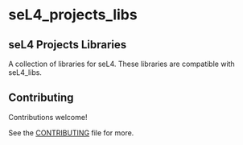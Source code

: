 <!--
     Copyright 2020, Data61, CSIRO (ABN 41 687 119 230)

     SPDX-License-Identifier: CC-BY-SA-4.0
-->

# seL4\_projects\_libs

## seL4 Projects Libraries

A collection of libraries for seL4. These libraries are compatible with seL4_libs.

## Contributing

Contributions welcome!

See the [CONTRIBUTING](.github/CONTRIBUTING.md) file for more.
